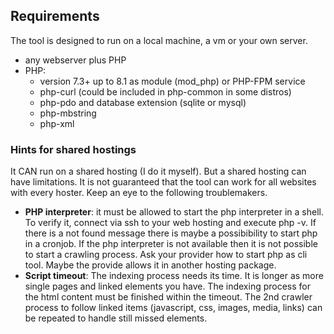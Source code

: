 ## Requirements

The tool is designed to run on a local machine, a vm or your own server.

* any webserver plus PHP 
* PHP: 
  * version 7.3+ up to 8.1 as module (mod_php) or PHP-FPM service
  * php-curl (could be included in php-common in some distros)
  * php-pdo and database extension (sqlite or mysql)
  * php-mbstring
  * php-xml

### Hints for shared hostings

It CAN run on a shared hosting (I do it myself). But a shared hosting can have limitations. It is not guaranteed that the tool can work for all websites with every hoster. Keep an eye to the following troublemakers.

* **PHP interpreter**: it must be allowed to start the php interpreter in a shell. To verify it, connect via ssh to your web hosting and execute php -v. If there is a not found message there is maybe a possibibility to start php in a cronjob. If the php interpreter is not available then it is not possible to start a crawling process. Ask your provider how to start php as cli tool. Maybe the provide allows it in another hosting package.
* **Script timeout**: The indexing process needs its time. It is longer as more single pages and linked elements you have. The indexing process for the html content must be finished within the timeout. The 2nd crawler process to follow linked items (javascript, css, images, media, links) can be repeated to handle still missed elements.
